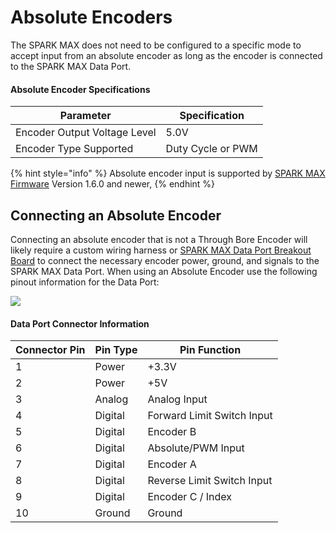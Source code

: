 # Absolute Encoders

The SPARK MAX does not need to be configured to a specific mode to accept input from an absolute encoder as long as the encoder is connected to the SPARK MAX Data Port.&#x20;

#### Absolute Encoder Specifications

| Parameter                    | Specification     |
| ---------------------------- | ----------------- |
| Encoder Output Voltage Level | 5.0V              |
| Encoder Type Supported       | Duty Cycle or PWM |

{% hint style="info" %}
Absolute encoder input is supported by [SPARK MAX Firmware](../../software-resources/spark-max-firmware-change-log.md) Version 1.6.0 and newer,&#x20;
{% endhint %}

## Connecting an Absolute Encoder

Connecting an absolute encoder that is not a Through Bore Encoder will likely require a custom wiring harness or [SPARK MAX Data Port Breakout Board](https://www.revrobotics.com/rev-11-1278/) to connect the necessary encoder power, ground, and signals to the SPARK MAX Data Port. When using an Absolute Encoder use the following pinout information for the Data Port:

![](https://cdn8.bigcommerce.com/s-t3eo8vwp22/product\_images/uploaded\_images/dataportpinout.png)

#### Data Port Connector Information

| **Connector Pin** | **Pin Type** | **Pin Function**           |
| ----------------- | ------------ | -------------------------- |
| 1                 | Power        | +3.3V                      |
| 2                 | Power        | +5V                        |
| 3                 | Analog       | Analog Input               |
| 4                 | Digital      | Forward Limit Switch Input |
| 5                 | Digital      | Encoder B                  |
| 6                 | Digital      | Absolute/PWM Input         |
| 7                 | Digital      | Encoder A                  |
| 8                 | Digital      | Reverse Limit Switch Input |
| 9                 | Digital      | Encoder C / Index          |
| 10                | Ground       | Ground                     |
